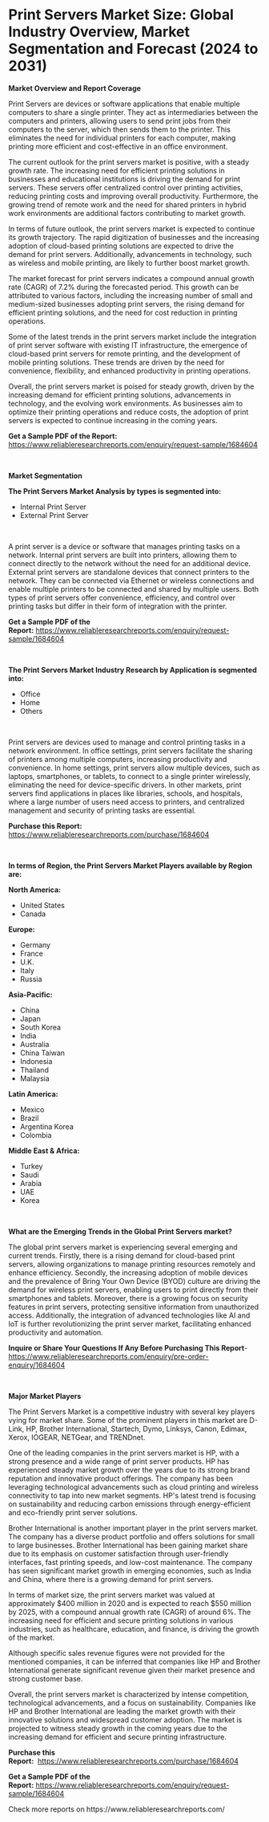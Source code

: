 <p><h1>Print Servers Market Size: Global Industry Overview, Market Segmentation and Forecast (2024 to 2031)</h1></p><p><strong>Market Overview and Report Coverage</strong></p>
<p><p>Print Servers are devices or software applications that enable multiple computers to share a single printer. They act as intermediaries between the computers and printers, allowing users to send print jobs from their computers to the server, which then sends them to the printer. This eliminates the need for individual printers for each computer, making printing more efficient and cost-effective in an office environment.</p><p>The current outlook for the print servers market is positive, with a steady growth rate. The increasing need for efficient printing solutions in businesses and educational institutions is driving the demand for print servers. These servers offer centralized control over printing activities, reducing printing costs and improving overall productivity. Furthermore, the growing trend of remote work and the need for shared printers in hybrid work environments are additional factors contributing to market growth.</p><p>In terms of future outlook, the print servers market is expected to continue its growth trajectory. The rapid digitization of businesses and the increasing adoption of cloud-based printing solutions are expected to drive the demand for print servers. Additionally, advancements in technology, such as wireless and mobile printing, are likely to further boost market growth.</p><p>The market forecast for print servers indicates a compound annual growth rate (CAGR) of 7.2% during the forecasted period. This growth can be attributed to various factors, including the increasing number of small and medium-sized businesses adopting print servers, the rising demand for efficient printing solutions, and the need for cost reduction in printing operations.</p><p>Some of the latest trends in the print servers market include the integration of print server software with existing IT infrastructure, the emergence of cloud-based print servers for remote printing, and the development of mobile printing solutions. These trends are driven by the need for convenience, flexibility, and enhanced productivity in printing operations.</p><p>Overall, the print servers market is poised for steady growth, driven by the increasing demand for efficient printing solutions, advancements in technology, and the evolving work environments. As businesses aim to optimize their printing operations and reduce costs, the adoption of print servers is expected to continue increasing in the coming years.</p></p>
<p><strong>Get a Sample PDF of the Report:</strong> <a href="https://www.reliableresearchreports.com/enquiry/request-sample/1684604">https://www.reliableresearchreports.com/enquiry/request-sample/1684604</a></p>
<p>&nbsp;</p>
<p><strong>Market Segmentation</strong></p>
<p><strong>The Print Servers Market Analysis by types is segmented into:</strong></p>
<p><ul><li>Internal Print Server</li><li>External Print Server</li></ul></p>
<p>&nbsp;</p>
<p><p>A print server is a device or software that manages printing tasks on a network. Internal print servers are built into printers, allowing them to connect directly to the network without the need for an additional device. External print servers are standalone devices that connect printers to the network. They can be connected via Ethernet or wireless connections and enable multiple printers to be connected and shared by multiple users. Both types of print servers offer convenience, efficiency, and control over printing tasks but differ in their form of integration with the printer.</p></p>
<p><strong>Get a Sample PDF of the Report:</strong>&nbsp;<a href="https://www.reliableresearchreports.com/enquiry/request-sample/1684604">https://www.reliableresearchreports.com/enquiry/request-sample/1684604</a></p>
<p>&nbsp;</p>
<p><strong>The Print Servers Market Industry Research by Application is segmented into:</strong></p>
<p><ul><li>Office</li><li>Home</li><li>Others</li></ul></p>
<p>&nbsp;</p>
<p><p>Print servers are devices used to manage and control printing tasks in a network environment. In office settings, print servers facilitate the sharing of printers among multiple computers, increasing productivity and convenience. In home settings, print servers allow multiple devices, such as laptops, smartphones, or tablets, to connect to a single printer wirelessly, eliminating the need for device-specific drivers. In other markets, print servers find applications in places like libraries, schools, and hospitals, where a large number of users need access to printers, and centralized management and security of printing tasks are essential.</p></p>
<p><strong>Purchase this Report:</strong>&nbsp; <a href="https://www.reliableresearchreports.com/purchase/1684604">https://www.reliableresearchreports.com/purchase/1684604</a></p>
<p>&nbsp;</p>
<p><strong>In terms of Region, the Print Servers Market Players available by Region are:</strong></p>
<p>
    <p> <strong> North America: </strong>
        <ul>
            <li>United States</li>
            <li>Canada</li>
        </ul>
        </p> 
    <p> <strong> Europe: </strong>
        <ul>
            <li>Germany</li>
            <li>France</li>
            <li>U.K.</li>
            <li>Italy</li>
            <li>Russia</li>
        </ul>
        </p> 
    <p> <strong> Asia-Pacific: </strong>
        <ul>
            <li>China</li>
            <li>Japan</li>
            <li>South Korea</li>
            <li>India</li>
            <li>Australia</li>
            <li>China Taiwan</li>
            <li>Indonesia</li>
            <li>Thailand</li>
            <li>Malaysia</li>
        </ul>
        </p> 
    <p> <strong> Latin America: </strong>
        <ul>
            <li>Mexico</li>
            <li>Brazil</li>
            <li>Argentina Korea</li>
            <li>Colombia</li>
        </ul>
        </p> 
    <p> <strong> Middle East & Africa: </strong>
        <ul>
            <li>Turkey</li>
            <li>Saudi</li>
            <li>Arabia</li>
            <li>UAE</li>
            <li>Korea</li>
        </ul>
    </p>
    </p>
<p>&nbsp;</p>
<p><strong>What are the Emerging Trends in the Global Print Servers market?</strong></p>
<p><p>The global print servers market is experiencing several emerging and current trends. Firstly, there is a rising demand for cloud-based print servers, allowing organizations to manage printing resources remotely and enhance efficiency. Secondly, the increasing adoption of mobile devices and the prevalence of Bring Your Own Device (BYOD) culture are driving the demand for wireless print servers, enabling users to print directly from their smartphones and tablets. Moreover, there is a growing focus on security features in print servers, protecting sensitive information from unauthorized access. Additionally, the integration of advanced technologies like AI and IoT is further revolutionizing the print server market, facilitating enhanced productivity and automation.</p></p>
<p><strong>Inquire or Share Your Questions If Any Before Purchasing This Report</strong>- <a href="https://www.reliableresearchreports.com/enquiry/pre-order-enquiry/1684604">https://www.reliableresearchreports.com/enquiry/pre-order-enquiry/1684604</a></p>
<p>&nbsp;</p>
<p><strong>Major Market Players</strong></p>
<p><p>The Print Servers Market is a competitive industry with several key players vying for market share. Some of the prominent players in this market are D-Link, HP, Brother International, Startech, Dymo, Linksys, Canon, Edimax, Xerox, IOGEAR, NETGear, and TRENDnet.</p><p>One of the leading companies in the print servers market is HP, with a strong presence and a wide range of print server products. HP has experienced steady market growth over the years due to its strong brand reputation and innovative product offerings. The company has been leveraging technological advancements such as cloud printing and wireless connectivity to tap into new market segments. HP's latest trend is focusing on sustainability and reducing carbon emissions through energy-efficient and eco-friendly print server solutions.</p><p>Brother International is another important player in the print servers market. The company has a diverse product portfolio and offers solutions for small to large businesses. Brother International has been gaining market share due to its emphasis on customer satisfaction through user-friendly interfaces, fast printing speeds, and low-cost maintenance. The company has seen significant market growth in emerging economies, such as India and China, where there is a growing demand for print servers.</p><p>In terms of market size, the print servers market was valued at approximately $400 million in 2020 and is expected to reach $550 million by 2025, with a compound annual growth rate (CAGR) of around 6%. The increasing need for efficient and secure printing solutions in various industries, such as healthcare, education, and finance, is driving the growth of the market.</p><p>Although specific sales revenue figures were not provided for the mentioned companies, it can be inferred that companies like HP and Brother International generate significant revenue given their market presence and strong customer base.</p><p>Overall, the print servers market is characterized by intense competition, technological advancements, and a focus on sustainability. Companies like HP and Brother International are leading the market growth with their innovative solutions and widespread customer adoption. The market is projected to witness steady growth in the coming years due to the increasing demand for efficient and secure printing infrastructure.</p></p>
<p><strong>Purchase this Report:</strong>&nbsp;&nbsp;<a href="https://www.reliableresearchreports.com/purchase/1684604">https://www.reliableresearchreports.com/purchase/1684604</a></p>
<p></p>
<p><strong>Get a Sample PDF of the Report:</strong>&nbsp;<a href="https://www.reliableresearchreports.com/enquiry/request-sample/1684604">https://www.reliableresearchreports.com/enquiry/request-sample/1684604</a></p>
<p>Check more reports on https://www.reliableresearchreports.com/</p>